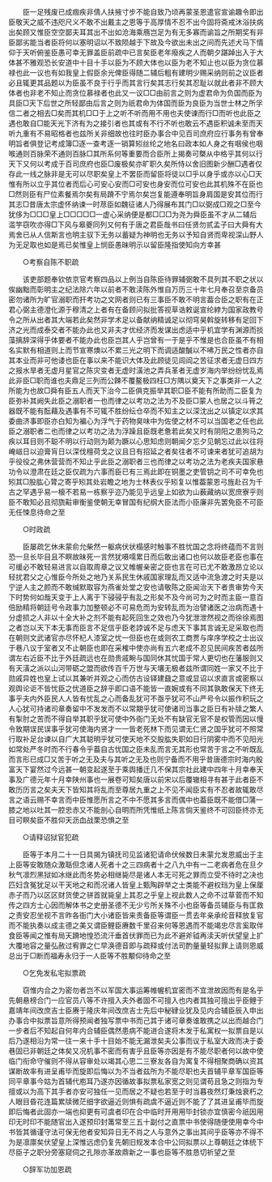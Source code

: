 <!-- { "loadSidebar": true } -->
　　臣一足残废已成痼疾非倩人扶掖寸步不能自致乃顷再蒙圣恩遣官宣谕趣令即出臣敬天之威不违咫尺义不敢不出戴主之恩等于高厚情不忍不出今固将斋戒沐浴扶病出矣顾又惟臣空空鄙夫耳其出不出如沧海乘鴈岂足为有无多寡而谕旨之所期奖有非臣鄙劣能当者臣将何以塞明诏以不致陨越于下故及今欲出未出之间而先述犬马下情仰于天听俯鉴臣愚可幸无罪盖臣前疏中已言矣臣老年癈疾之人而朝夕踸踔出入于大体甚不雅观恐长安道中十目十手以臣为不顾大体也以臣为老不知止也以臣为贪位慕禄也此一议也有如我皇上假臣余光俾臣得随二辅后粗有建明少赐采纳则前之议臣者必且辄更其品题以为臣虽不良于行乎而其言行矣其志行矣其忍耻以就此者非不顾大体者也非老不知止而贪位慕禄者也此又一议□□由前言之则为虚君命为负国而臣为具臣□天下后世之所轻鄙由后言之则为祇君命为体国而臣为良臣为当世士林之所孚信二者之相去□矣而其机□□于上之听不听而用不用也夫使谏而行□而听也此臣之遇也敢自□能天光下济有为之接引者也其或有不行不听也敢云不遇臣积诚未至而天听九重有不易昭格者也兹所关非细故也往时臣办事合中见百司庶府应行事务有曾奉明旨者俱登记考成簿□逐一查考逐一销算矧丝纶之地名曰政本如人身之有咽侯也咽喉通则百脉荣不通则百脉□其所系何等重要而合臣所上揭奏可槩从中格乎其何以行天下又何以考成于百司庶府也臣□废极矣亦旷职久矣所恃以舍旧图新少酬□遇者仅存此一线之脉非是无可以尽职矣皇上不罢臣而留臣将徒以□乎以身乎或亦以心□天惟有所以立乎其位者而后心可安心安而□可安也身安而位可安也此其机殊不在臣也□然则臣有尸位素餐焉尔矣有局蹐不宁焉尔矣岂复能遵奉明旨身肩国是安其位而行其志□昔唐太宗虚怀纳谏一时荩臣如魏征诸人乃得展布其门□以弼成□观之□至今犹侈为□□□皇上□□□□□一虚心采纳便是都□□□为尧为舜臣虽不才从二辅后滥竽窃吹亦得□下风与皋夔同列又何有于唐之君臣哉书曰任贤勿贰孟子曰大舜有大焉舍已从人信斯言也明主驭下无务以蓄疑为神明也无务以予知自贤而卑视深山野人为无足取也如是焉已矣惟皇上悯臣愚昧明示以留臣隆指使知向方幸甚 

　　○考察自陈不职疏 

　　该吏部题奉钦依京官考察四品以上例当自陈臣待罪辅弼敢不具列其不职之状以俟幽黜而彰明主之纪法除六年以前者不敢渎陈外惟自万历三十年七月奉召至京备员密勿诸所为旷官溺职而扞考功之文网者则已有三事臣不敢不明言葢合臣之职有在正君心弼主德澄化源于穆清之上者有在备顾问拟批答视草诰敕诞宣纶綍为国家政教号令之所从出者其大端若此矣然非学术足以备献纳精诚足以彻穹昊斡旋转移有足回下济之光而成泰交者不能办此也又非夫才优经济而发谋出虑适中乎机宜学有渊源而掞藻摛辞深得乎体要者不能办此也臣岂其人乎岂曾有一于是乎不惟是也合臣虽不有相名实默有相道则上而节宣寒燠以不累三光之明下而调适酸醎以不咈万民之性者亦自其本业而非可他诿也臣在事以来不能识大体及此顾徒见闾阎之苦征求者无虚日四方之报水旱者无虚月星官之陈灾变者无虚时潢池之弄兵革者无虚岁海内举纷纷忧乱焉此非臣□职而谁也夫鼎足三列而公餗不覆鳌极四枉□方隅以奠天下之事类非一人之所能为也故□舜有臣五人而天下治今二臣俱克振举其职□臣不能有所助而二臣复为臣弥补其阙失此臣之溺职者一也而律之以考功之法为不及臣□蒙人也居之以斗筲之器既不能有酝藉及遇事有不可辄不胜纷纭仓卒而不知主之以深沈出之以镇定以求其委曲济事即臣亦白知为褊心为浮气于药物臭味中为佐使之材不可以当国老之任也此臣之溺职者二也而律之以考功之法为浮躁且臣既老惫若此矣又时有阴阳之患狗马之疾以耳目则不聪不明以行动则为颠为蹶以心思知虑则朝闻夕忘夕见朝忘过此以往将崦嵫日以迫膏肓日以深伐檀荷戈之议且日有招延之者矣往者不可谏来者犹可追胡为乎役役之弗休营营而不知止乎此臣之溺职者三也而律之以考功之法为老疾夫国家悬功令以澄肃在廷之臣仅疏为六事而臣已有三焉此即在铜墨之吏管钥之司不可幸免也矧其□股肱心膂之寄乎矧其处岩瞻之地为士林表仪乎矧复以惟葢蒙恩弓旌赴召为千古之罕遇乎易一榱不若易一栋察乎迩乃能见乎远皇上如欲为山薮藏纳以宽庶寮乎则臣不敢知必且彻旒黈审衡鉴使朝无幸冒国有纪纲大臣法而小臣廉非先罢免臣不可臣无任悚息待命之至 

　　○时政疏 

　　臣屡疏乞休未蒙俞允柴然一躯病伏状榻感时触事不胜忧国之念将终蕴而不言则恐一旦长毕目且不瞑故昧死一言然犹嗫嚅累日而后敢出诸口也何以故臣老臣也事在可缓必不敢轻易进言以自取周章之议又帷幄亲密之臣也言在可已尤不敢激昂立论以轻扰君父之心惟臣今所处之地乃关系民生休戚国家理乱而又适中流急渡之时夫是以宁逆人主之颜而不敢缄默取容为燕雀处堂之安也请敬陈之臣闻治天下者贵审势今天下时势何如哉天变于上人离于下骎骎乎有乱之形矣不及今尚可为之时而主臣一意百倍励精将朝廷号令政事力加整顿必不可易危而为安转乱而为治譬诸医之治病而遇十分虚损之人非以十全大补之剂不能有起死回生之效也乃今犹泄泄然视之而徐徐焉图之者岂以天下本无事而臣言不足信乎臣老誖诚不足与虑天下事其言诚无足采取也而在朝则文武诸官亦尽怀杞人漆室之忧一但臣也在或则农工商贾与庠序学校之士出议于巷八议于室者又不止朝臣也即在采榷中使亦尚有五六老成不忍见民间疾苦者兹所谓左右近臣不比于外廷疏远也在勋贵戚畹与国同休其忧国于常人更切也在藩服则又有天潢之派以山河带砺之盟而欲传百千万世与天壤无极者兹所谓同姓一家又不比于勋戚异姓也皇上试以其兼听并观之心而仿古设铎建鼗之意或显诏以求直言或密察以观舆论讵不皆忧臣之忧道臣之辞乎即口语不能皆一直婉或有不同其孰敢保天下终无事乎夫内外臣民人人皆有忧乱之心而备乱犹可不亟乎犹可不山严号令以振作积玩之人心犹可持诸司章奏留中不发发而不以常期乎犹可使诸司当事之臣日有补牍之繁人有掣肘之苦而不得自举其职乎犹可使中外衙门无处不有缺官无官不是权管而因以慢令致期误民误事乎犹可使海内贤才一一皆老死林下而见谓无仁贤之国乎犹可不照常行取补足台谏以自广大其聪明乎犹可使天地不交股肱失职如日行阴雾中而不见阳光如常处严冬时而不行春令乎葢自古忧国之臣未乱而言无其形也常苦于言之不听既乱而言形已成□又苦于听之无及夫与其听之无及也则宁备而不用乎昔唐德宗时海内殷富天下宴然过今远甚一朝变起遂至于乘舆播迁几不保其宗社此建中四年十月幸奉天事及广德元年十月幸陕州事也一展卷可知矣唐以前宋以后覆辙相寻有甚于此者臣不敢历历言之矣夫天下皆知其将乱而至尊居九重之上不见不闻臣实有不忍者故辄敢尽言之语云赐不幸言而中臣惟愿所言之不中不愿其多言而偶中也葢臣既不能借□蒲一膝之地以吐其一腔忠赤又不能剖心自明而所凭惟纸上陈言倘天鉴终不可回臣终亦无目可瞑矣臣不胜仰天沥血战栗恐惧之至 

　　○请释诏狱官犯疏 

　　臣等于本月二十一日具揭为镇抚司见监诸犯请命伏候数日未蒙允发恩威出于主上臣等安敢随众激聒但念诸人死者十之三四病者十之八九中有一二老病者危在旦夕秋气凛烈黑狱如冰继此而冬势必相继毙尽是诸人本无可死之罪而立受不待时之决也匹妇含冤犹足以干天地之和而况诸人皆皇上甄陶辟举之士类能不避权珰为皇上保厘赤子而乃以区区财货使之骈首就毙皇上其忍之乎皇上视此数人之命不过草菅而不知传之四方士心因而解体书之史册圣德不无少亏所关殊不小也臣等备员辅臣与有匡救之责安忍坐视不言昨各衙门大小诸臣皆来责备臣等谓臣一贯去年亲承纶音释放复官而不能执奏以成主德之美又谓臣鲤臣赓数千里召来何等恩遇而不能竭忠尽言奚取伴食臣等闻之惟有局天蹐地惶恐流汗垂首伏罪而已为此不避斧钺再渎天听伏望皇上扩大覆地容之量弘赦过宥罪之仁早涣德音即与疏释或付法司酌量量轻拟罪上请则恩威总出于□断而福寿永归于一人臣等不胜颙仰待命之至 

　　○乞免发私宅拟票疏 

　　窃惟内合之为密勿者岂不以军国大事运筹帷幄机宜密而不宜泄故因而有是名乎先朝悬榜合门一应官员八等不许擅入夫外者固不可擅入也内者其独可擅出乎臣鲤于嘉靖年间改庶吉士臣赓于隆庆年间改庶吉士先后中秘肄业犹及见内合辅臣辰入申出办事合中拟票旨意所得预闻者独写票中书而己其于诸可章奏谁敢携之以出而越合门一步者后不知起自何年内合辅臣偶然患病不能进合遂将木发于私寓权一拟票自是以后乃遂相沿为常一往一来十手十目始不能无漏泄矣夫公事而议于私室大政而决于委巷固已非朝廷之体矣又况机事不密而有害乎且臣等亦因是有不能尽职者何以故中使临门衔命守催则不得从容审处以竭其心思二三寮友各自为寓复不得相聚商确以资其谋断故率有进呈甫毕而旋即后悔以为不当者兹所为不能尽职也夫首辅平章军国臣等同平章事今姑为首辅代庖耳乃遂亦因循故事拟票私家宽之则见谓苟且急之则指为专擅或以为高下其手者亦安可独任一见而居之不疑也若至于时当暮夜然灯秉烛衰朽之人眼目昏花连篇累牍微茫细字欲逼近则惧有疏虞不逼近则不能了了其进呈甫毕而旋即后悔者此固亦一端也抑更有可虞者印在合中临时开用用毕封锁亦宜慎密今祇因用印无时印不能随官出入遂预印封筩常至三五十副付之直票中书使得随便使用幸今中书皆其循谨守法可保无他者安知异日无不肖之人与意外之事出其间乎臣等亦不得不为是凛廪矣伏望皇上深惟远虑仍复先朝旧规发本合中公同拟票以上尊朝廷之体统下尽臣子之职分旁塞窥伺之孔隙亦革故鼎新之一事也臣等不胜恳切祈望之至 

　　○辞军功加恩疏 

